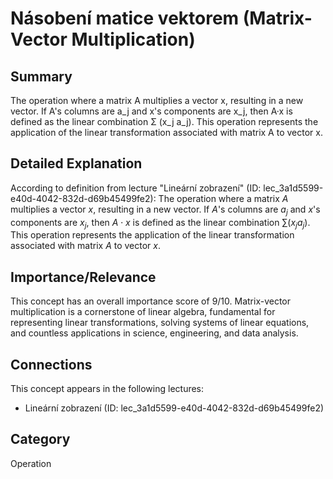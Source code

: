 # Násobení matice vektorem (Matrix-Vector Multiplication)

## Summary
The operation where a matrix A multiplies a vector x, resulting in a new vector. If A's columns are a_j and x's components are x_j, then A·x is defined as the linear combination Σ (x_j a_j). This operation represents the application of the linear transformation associated with matrix A to vector x.

## Detailed Explanation
According to definition from lecture "Lineární zobrazení" (ID: lec_3a1d5599-e40d-4042-832d-d69b45499fe2):
The operation where a matrix $A$ multiplies a vector $x$, resulting in a new vector. If $A$'s columns are $a_j$ and $x$'s components are $x_j$, then $A \cdot x$ is defined as the linear combination $\sum (x_j a_j)$. This operation represents the application of the linear transformation associated with matrix $A$ to vector $x$.

## Importance/Relevance
This concept has an overall importance score of 9/10. Matrix-vector multiplication is a cornerstone of linear algebra, fundamental for representing linear transformations, solving systems of linear equations, and countless applications in science, engineering, and data analysis.

## Connections
This concept appears in the following lectures:
*   Lineární zobrazení (ID: lec_3a1d5599-e40d-4042-832d-d69b45499fe2)

## Category
Operation